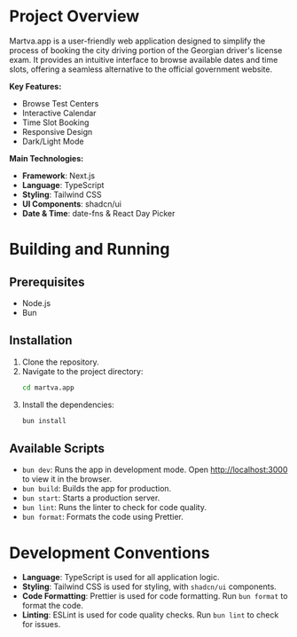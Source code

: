 # Project Overview

Martva.app is a user-friendly web application designed to simplify the process of booking the city driving portion of the Georgian driver's license exam. It provides an intuitive interface to browse available dates and time slots, offering a seamless alternative to the official government website.

**Key Features:**

- Browse Test Centers
- Interactive Calendar
- Time Slot Booking
- Responsive Design
- Dark/Light Mode

**Main Technologies:**

- **Framework**: Next.js
- **Language**: TypeScript
- **Styling**: Tailwind CSS
- **UI Components**: shadcn/ui
- **Date & Time**: date-fns & React Day Picker

# Building and Running

## Prerequisites

- Node.js
- Bun

## Installation

1.  Clone the repository.
2.  Navigate to the project directory:
    ```bash
    cd martva.app
    ```
3.  Install the dependencies:
    ```bash
    bun install
    ```

## Available Scripts

- `bun dev`: Runs the app in development mode. Open [http://localhost:3000](http://localhost:3000) to view it in the browser.
- `bun build`: Builds the app for production.
- `bun start`: Starts a production server.
- `bun lint`: Runs the linter to check for code quality.
- `bun format`: Formats the code using Prettier.

# Development Conventions

- **Language**: TypeScript is used for all application logic.
- **Styling**: Tailwind CSS is used for styling, with `shadcn/ui` components.
- **Code Formatting**: Prettier is used for code formatting. Run `bun format` to format the code.
- **Linting**: ESLint is used for code quality checks. Run `bun lint` to check for issues.
